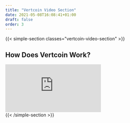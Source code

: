 ```yaml
---
title: "Vertcoin Video Section"
date: 2021-05-08T16:08:41+01:00
draft: false
order: 3
---
```


{{< simple-section classes="vertcoin-video-section" >}}
<h2 class="center-text">How Does Vertcoin Work?</h2>
<div class="vertcoin-video-container">
	<iframe title="Vertcoin Explainer Video on YouTube" id="ytplayer" type="text/html"
		src="https://www.youtube-nocookie.com/embed/JKW4GP7YqIc?origin=https://vertcoin.org"
		frameborder="0"></iframe>
</div>
{{< /simple-section >}}